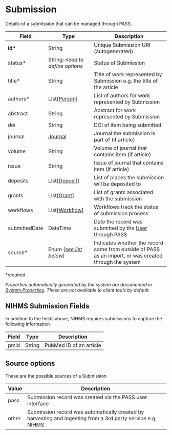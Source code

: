 # Submission
Details of a submission that can be managed through PASS.

| Field  		| Type  		| Description |
| ------------- | ------------- | ------------- |
| __id*__ | String | Unique Submission URI (autogenerated) |
| status* |  String: _need to define options_ | Status of Submission |
| title* | String | Title of work represented by Submission e.g. the title of the article |
| authors* | List[[Person](Person.md)]  | List of authors for work represented by Submission |
| abstract | String | Abstract for work represented by Submission |
| doi | String | DOI of item being submitted |
| journal | [Journal](Journal.md) | Journal the submission is part of (if article) |
| volume | String | Volume of journal that contains item (if article) |
| issue | String | Issue of journal that contains item (if article) |
| deposits | List[[Deposit](Deposit.md)] | List of places the submission will be deposited to |
| grants | List[[Grant](Grant.md)] | List of grants associated with the submission |
| workflows | List[[Workflow](Workflow.md)] | Workflows track the status of submission process |
| submittedDate | DateTime | Date the record was submitted by the [User](User.md) through PASS |
| source* | Enum ([_see list below_](#source-options)) | Indicates whether the record came from outside of PASS as an import, or was created through the system |
 
*required 

*Properties automatically generated by the system are documented in [System Properties](SystemProperties.md). These are not available to client tools by default.*

## NIHMS Submission Fields

In addition to the fields above, NIHMS requires submissions to capture the following information

| Field  		| Type  		| Description |
| ------------- | ------------- | ------------- |
| pmid |  String | PubMed ID of an article |

## Source options

These are the possible sources of a Submission

| Value  		| Description |
| ------------- | ------------- |
| pass | Submission record was created via the PASS user interface |
| other | Submission record was automatically created by harvesting and ingesting from a 3rd party service e.g. NIHMS |
